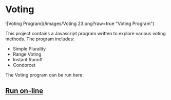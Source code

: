 # Voting

![Voting Program](/images/Voting 23.png?raw=true "Voting Program")


This project contains a Javascript program written to explore various voting methods. The program includes:

- Simple Plurality
- Range Voting
- Instant Runoff
- Condorcet

The Voting program can be run here:

## [Run on-line](https://bobkuczewski.github.io/Voting/Voting.html)


